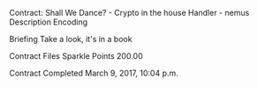 
Contract: Shall We Dance? - Crypto in the house
Handler - nemus
Description
Encoding

Briefing
Take a look, it's in a book

Contract Files
Sparkle Points 200.00 

Contract Completed March 9, 2017, 10:04 p.m.
